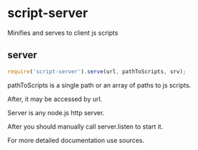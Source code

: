# script-server

Minifies and serves to client js scripts

## server

```javascript
require('script-server').serve(url, pathToScripts, srv);
```

pathToScripts is a single path or an array of paths to js scripts.

After, it may be accessed by url.

Server is any node.js http server.

After you should manually call server.listen to start it.

For more detailed documentation use sources.
